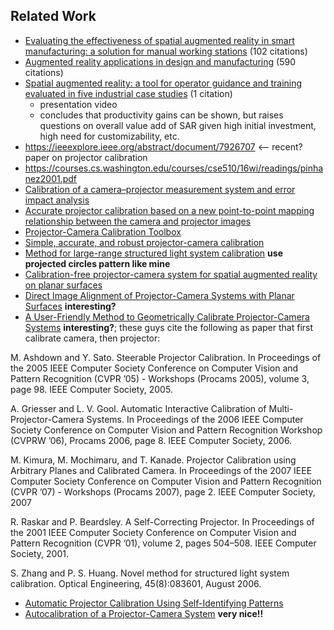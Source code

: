 ## Related Work

* [Evaluating the effectiveness of spatial augmented reality in smart manufacturing: a solution for manual working stations](https://link.springer.com/article/10.1007/s00170-017-0846-4) (102 citations)
* [Augmented reality applications in design and manufacturing](https://www.sciencedirect.com/science/article/pii/S0007850612002090?casa_token=Sb-RX48AjosAAAAA:ukRvON7AnC7gn97bcya5DCxaDlEdy9OyRkWLfw79W9z-e9rG9NdjHb9zx2KXz0bU4kG6NUQa5w) (590 citations)
* [Spatial augmented reality: a tool for operator guidance and training evaluated in five industrial case studies](https://dl.acm.org/doi/abs/10.1145/3389189.3397975?casa_token=iKibU1oPWocAAAAA%3AtHS0xkjcbgeLJtPdiacXq6b29ztNBxGi1fe6FHLka-gfS5L2pzGsK5Jv2gctyo_0Oz3ajJYrDerajw) (1 citation)
    * presentation video
    * concludes that productivity gains can be shown, but raises questions on overall value add of SAR given high initial investment, high need for customizability, etc.
* https://ieeexplore.ieee.org/abstract/document/7926707 <-- recent? paper on projector calibration
* https://courses.cs.washington.edu/courses/cse510/16wi/readings/pinhanez2001.pdf
* [Calibration of a camera–projector measurement system and error impact analysis](https://www.researchgate.net/publication/258295023_Calibration_of_a_camera-projector_measurement_system_and_error_impact_analysis)
* [Accurate projector calibration based on a new point-to-point mapping relationship between the camera and projector images](https://www.osapublishing.org/view_article.cfm?gotourl=https%3A%2F%2Fwww%2Eosapublishing%2Eorg%2FDirectPDFAccess%2F3728ACF5%2DBD42%2D4A35%2D99B0C9D131F30FD8%5F307614%2Fao%2D54%2D3%2D347%2Epdf%3Fda%3D1%26id%3D307614%26shib%3D577869%26seq%3D0%26mobile%3Dno&org=Technische%20Universitat%20Wien%20Universitatsbibliothek)
* [Projector-Camera Calibration Toolbox](https://computervisiononline.com/software/1105138488)
* [Simple, accurate, and robust projector-camera calibration](https://d1wqtxts1xzle7.cloudfront.net/47163556/Simple_Accurate_and_Robust_Projector-Cam20160711-3553-1fhh21l.pdf?1468253807=&response-content-disposition=inline%3B+filename%3DSimple_Accurate_and_Robust_Projector_Cam.pdf&Expires=1626002615&Signature=P1Rdbj7T2H2V0dC~2zkF10RCRMwJjOs~qpN8Fkkq~C-9nMUMiFJyV7whOCin7rER2B2jdxb0FwA3dECOciXHLwQAmeZ0aF2kVaibZ1AEghkBt9WfuZhJneYRs-jIf25E8yHWBsfeuGsvdbXA7L0JQbe4kchFBsbuDH9o1sTN2-xW4tTfVWrGU4VrWRAtj92niMoYMplAvzQJS0j1bPfFKglvjFrq5cmANNK2wm069HUKg7DByHbwGDu7xLZ6-lzjqWtvmbhpPLDiy78tpszdbKqVi18V0QPManc520C1gsF2WkQr-pRHrCqUFZRQ4CHXml9bW9Jxa4jp5QxfGXU~0g__&Key-Pair-Id=APKAJLOHF5GGSLRBV4ZA)
* [Method for large-range structured light system calibration](https://engineering.purdue.edu/ZhangLab/publications/papers/2016-ao-largecalib.pdf) **use projected circles pattern like mine**
* [Calibration-free projector-camera system for spatial augmented reality on planar surfaces](http://hvrl.ics.keio.ac.jp/paper/pdf/international_Conference/2012/ICPR2012_nakamura.pdf)
* [Direct Image Alignment of Projector-Camera Systems with Planar Surfaces](http://www.ok.sc.e.titech.ac.jp/res/PCS/publications/cvpr2010.pdf) **interesting?**
* [A User-Friendly Method to Geometrically Calibrate Projector-Camera Systems](http://citeseerx.ist.psu.edu/viewdoc/download?doi=10.1.1.852.6373&rep=rep1&type=pdf)  **interesting?**; these guys cite the following as paper that first calibrate camera, then projector:


M. Ashdown and Y. Sato. Steerable Projector Calibration. In
Proceedings of the 2005 IEEE Computer Society Conference
on Computer Vision and Pattern Recognition (CVPR ’05) -
Workshops (Procams 2005), volume 3, page 98. IEEE Computer Society, 2005.

A. Griesser and L. V. Gool. Automatic Interactive Calibration of Multi-Projector-Camera Systems. In Proceedings
of the 2006 IEEE Computer Society Conference on Computer Vision and Pattern Recognition Workshop (CVPRW
’06), Procams 2006, page 8. IEEE Computer Society, 2006.

M. Kimura, M. Mochimaru, and T. Kanade. Projector Calibration using Arbitrary Planes and Calibrated Camera. In
Proceedings of the 2007 IEEE Computer Society Conference
on Computer Vision and Pattern Recognition (CVPR ’07) -
Workshops (Procams 2007), page 2. IEEE Computer Society, 2007

R. Raskar and P. Beardsley. A Self-Correcting Projector. In
Proceedings of the 2001 IEEE Computer Society Conference
on Computer Vision and Pattern Recognition (CVPR ’01),
volume 2, pages 504–508. IEEE Computer Society, 2001.

S. Zhang and P. S. Huang. Novel method for structured light
system calibration. Optical Engineering, 45(8):083601, August 2006.

* [Automatic Projector Calibration Using Self-Identifying Patterns](http://citeseerx.ist.psu.edu/viewdoc/download?doi=10.1.1.651.3716&rep=rep1&type=pdf)
* [Autocalibration of a Projector-Camera System](https://tohoku.repo.nii.ac.jp/?action=repository_action_common_download&item_id=66864&item_no=1&attribute_id=18&file_no=1) **very nice!!**
